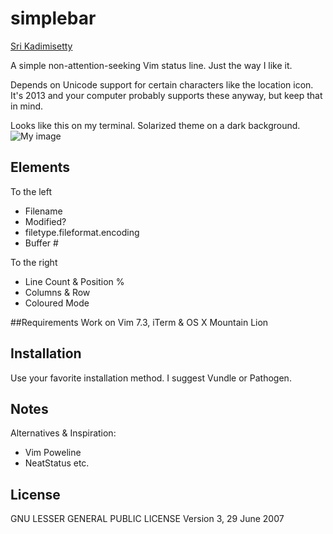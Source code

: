 # simplebar

[Sri Kadimisetty](http://sri.io)


A simple non-attention-seeking Vim status line. Just the way I like it.


Depends on Unicode support for certain characters like the location icon. 
It's 2013 and your computer probably supports these anyway, but keep that in mind.


Looks like this on my terminal. 
Solarized theme on a dark background. 
![My image](https://raw.github.com/kadimisetty/vim-simplebar/master/docs/source/sample.png)

## Elements
To the left
* Filename 
* Modified?
* filetype.fileformat.encoding 
* Buffer #

To the right
* Line Count & Position %
* Columns & Row 
* Coloured Mode

##Requirements
Work on Vim 7.3, iTerm & OS X Mountain Lion


## Installation
Use your favorite installation method. I suggest Vundle or Pathogen.


## Notes
Alternatives & Inspiration:
* Vim Poweline
* NeatStatus etc.

## License
GNU LESSER GENERAL PUBLIC LICENSE
Version 3, 29 June 2007

